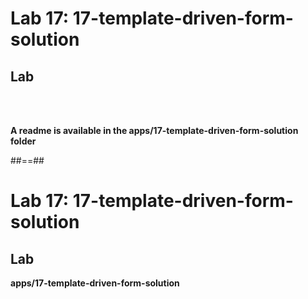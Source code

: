 <!-- .slide: class="exercice" -->
# Lab 17: 17-template-driven-form-solution
## Lab

<br/><br/>

<b>A readme is available in the apps/17-template-driven-form-solution folder</b>

##==##

<!-- .slide: class="exercice full-center" -->
# Lab 17: 17-template-driven-form-solution
## Lab
<b>apps/17-template-driven-form-solution</b>
